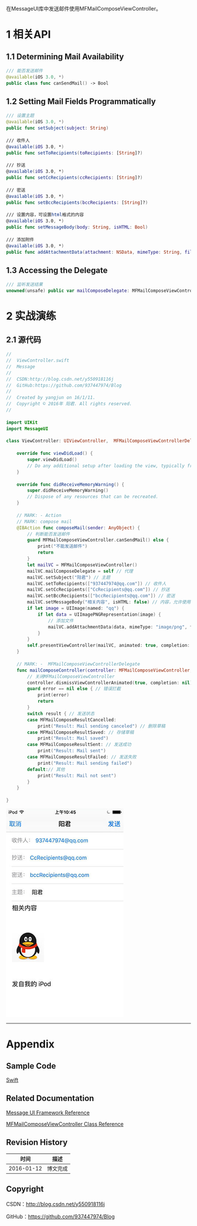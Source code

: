 在MessageUI库中发送邮件使用MFMailComposeViewController。


# 1 相关API

## 1.1 Determining Mail Availability

```swift
/// 能否发送邮件
@available(iOS 3.0, *)
public class func canSendMail() -> Bool
```

## 1.2 Setting Mail Fields Programmatically

```swift
/// 设置主题
@available(iOS 3.0, *)
public func setSubject(subject: String)

/// 收件人
@available(iOS 3.0, *)
public func setToRecipients(toRecipients: [String]?)

/// 抄送
@available(iOS 3.0, *)
public func setCcRecipients(ccRecipients: [String]?)

/// 密送
@available(iOS 3.0, *)
public func setBccRecipients(bccRecipients: [String]?)

/// 设置内容，可设置html格式的内容
@available(iOS 3.0, *)
public func setMessageBody(body: String, isHTML: Bool)

/// 添加附件
@available(iOS 3.0, *)
public func addAttachmentData(attachment: NSData, mimeType: String, fileName filename: String)
```

## 1.3 Accessing the Delegate

```swift
/// 监听发送结果
unowned(unsafe) public var mailComposeDelegate: MFMailComposeViewControllerDelegate?
```

# 2 实战演练

## 2.1 源代码

```swift
//
//  ViewController.swift
//  Message
//
//  CSDN:http://blog.csdn.net/y550918116j
//  GitHub:https://github.com/937447974/Blog
//
//  Created by yangjun on 16/1/11.
//  Copyright © 2016年 阳君. All rights reserved.
//

import UIKit
import MessageUI

class ViewController: UIViewController,  MFMailComposeViewControllerDelegate, MFMessageComposeViewControllerDelegate {
    
    override func viewDidLoad() {
        super.viewDidLoad()
        // Do any additional setup after loading the view, typically from a nib.
    }
    
    override func didReceiveMemoryWarning() {
        super.didReceiveMemoryWarning()
        // Dispose of any resources that can be recreated.
    }
    
    // MARK: - Action
    // MARK: compose mail
    @IBAction func composeMail(sender: AnyObject) {
        // 判断能否发送邮件
        guard MFMailComposeViewController.canSendMail() else {
            print("不能发送邮件")
            return
        }
        let mailVC = MFMailComposeViewController()
        mailVC.mailComposeDelegate = self // 代理
        mailVC.setSubject("阳君") // 主题
        mailVC.setToRecipients(["937447974@qq.com"]) // 收件人
        mailVC.setCcRecipients(["CcRecipients@qq.com"]) // 抄送
        mailVC.setBccRecipients(["bccRecipients@qq.com"]) // 密送
        mailVC.setMessageBody("相关内容", isHTML: false) // 内容，允许使用html内容
        if let image = UIImage(named: "qq") {
            if let data = UIImagePNGRepresentation(image) {
                // 添加文件
                mailVC.addAttachmentData(data, mimeType: "image/png", fileName: "qq")
            }
        }
        self.presentViewController(mailVC, animated: true, completion: nil)
    }
    
    // MARK: -  MFMailComposeViewControllerDelegate
    func mailComposeController(controller: MFMailComposeViewController, didFinishWithResult result: MFMailComposeResult, error: NSError?) {
        // 关闭MFMailComposeViewController
        controller.dismissViewControllerAnimated(true, completion: nil)
        guard error == nil else { // 错误拦截
            print(error)
            return
        }
        switch result { // 发送状态
        case MFMailComposeResultCancelled:
            print("Result: Mail sending canceled") // 删除草稿
        case MFMailComposeResultSaved: // 存储草稿
            print("Result: Mail saved")
        case MFMailComposeResultSent: // 发送成功
            print("Result: Mail sent")
        case MFMailComposeResultFailed: // 发送失败
            print("Result: Mail sending failed")
        default:// 其他
            print("Result: Mail not sent")
        }
    }
     
}

```

![](https://raw.githubusercontent.com/937447974/Blog/master/Resources/2016011201.jpg)
&#160;

----------

# Appendix

## Sample Code

[Swift](https://github.com/937447974/Swift)

## Related Documentation

[Message UI Framework Reference](https://developer.apple.com/library/ios/documentation/UIKit/Reference/UIKit_Framework/index.html)

[MFMailComposeViewController Class Reference](https://developer.apple.com/library/ios/documentation/MessageUI/Reference/MFMailComposeViewController_class/index.html)

## Revision History

| 时间 | 描述 |
| ---- | ---- |
| 2016-01-12 | 博文完成 |

## Copyright

CSDN：http://blog.csdn.net/y550918116j

GitHub：https://github.com/937447974/Blog